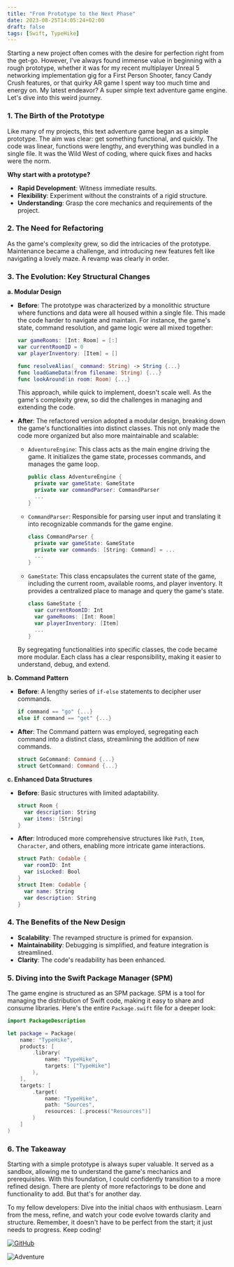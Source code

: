 ```yaml
---
title: "From Prototype to the Next Phase"
date: 2023-08-25T14:05:24+02:00
draft: false
tags: [Swift, TypeHike]
---
```

Starting a new project often comes with the desire for perfection right from the get-go. However, I've always found immense value in beginning with a rough prototype, whether it was for my recent multiplayer Unreal 5 networking implementation gig for a First Person Shooter, fancy Candy Crush features, or that quirky AR game I spent way too much time and energy on. My latest endeavor? A super simple text adventure game engine. Let's dive into this weird journey.

### **1. The Birth of the Prototype**

Like many of my projects, this text adventure game began as a simple prototype. The aim was clear: get something functional, and quickly. The code was linear, functions were lengthy, and everything was bundled in a single file. It was the Wild West of coding, where quick fixes and hacks were the norm.

**Why start with a prototype?**
- **Rapid Development**: Witness immediate results.
- **Flexibility**: Experiment without the constraints of a rigid structure.
- **Understanding**: Grasp the core mechanics and requirements of the project.

### **2. The Need for Refactoring**

As the game's complexity grew, so did the intricacies of the prototype. Maintenance became a challenge, and introducing new features felt like navigating a lovely maze. A revamp was clearly in order.

### **3. The Evolution: Key Structural Changes**

**a. Modular Design**

- **Before**: The prototype was characterized by a monolithic structure where functions and data were all housed within a single file. This made the code harder to navigate and maintain. For instance, the game's state, command resolution, and game logic were all mixed together:

  ```swift
  var gameRooms: [Int: Room] = [:]
  var currentRoomID = 0
  var playerInventory: [Item] = []

  func resolveAlias(_ command: String) -> String {...}
  func loadGameData(from filename: String) {...}
  func lookAround(in room: Room) {...}
  ```

  This approach, while quick to implement, doesn't scale well. As the game's complexity grew, so did the challenges in managing and extending the code.

- **After**: The refactored version adopted a modular design, breaking down the game's functionalities into distinct classes. This not only made the code more organized but also more maintainable and scalable:

  - `AdventureEngine`: This class acts as the main engine driving the game. It initializes the game state, processes commands, and manages the game loop.
    ```swift
    public class AdventureEngine {
      private var gameState: GameState
      private var commandParser: CommandParser
      ...
    }
    ```

  - `CommandParser`: Responsible for parsing user input and translating it into recognizable commands for the game engine.
    ```swift
    class CommandParser {
      private var gameState: GameState
      private var commands: [String: Command] = ...
      ...
    }
    ```

  - `GameState`: This class encapsulates the current state of the game, including the current room, available rooms, and player inventory. It provides a centralized place to manage and query the game's state.
    ```swift
    class GameState {
      var currentRoomID: Int
      var gameRooms: [Int: Room]
      var playerInventory: [Item]
      ...
    }
    ```

  By segregating functionalities into specific classes, the code became more modular. Each class has a clear responsibility, making it easier to understand, debug, and extend.

**b. Command Pattern**
- **Before**: A lengthy series of `if-else` statements to decipher user commands.
  ```swift
  if command == "go" {...}
  else if command == "get" {...}
  ```
- **After**: The Command pattern was employed, segregating each command into a distinct class, streamlining the addition of new commands.
  ```swift
  struct GoCommand: Command {...}
  struct GetCommand: Command {...}
  ```

**c. Enhanced Data Structures**
- **Before**: Basic structures with limited adaptability.
  ```swift
  struct Room {
    var description: String
    var items: [String]
  }
  ```
- **After**: Introduced more comprehensive structures like `Path`, `Item`, `Character`, and others, enabling more intricate game interactions.
  ```swift
  struct Path: Codable {
    var roomID: Int
    var isLocked: Bool
  }
  struct Item: Codable {
    var name: String
    var description: String
  }
  ```

### **4. The Benefits of the New Design**

- **Scalability**: The revamped structure is primed for expansion.
- **Maintainability**: Debugging is simplified, and feature integration is streamlined.
- **Clarity**: The code's readability has been enhanced.

### **5. Diving into the Swift Package Manager (SPM)**

The game engine is structured as an SPM package. SPM is a tool for managing the distribution of Swift code, making it easy to share and consume libraries. Here's the entire `Package.swift` file for a deeper look:

```swift
import PackageDescription

let package = Package(
    name: "TypeHike",
    products: [
        .library(
            name: "TypeHike",
            targets: ["TypeHike"]
        ),
    ],
    targets: [
        .target(
            name: "TypeHike",
            path: "Sources",
            resources: [.process("Resources")]
        )
    ]
)
```

### **6. The Takeaway**

Starting with a simple prototype is always super valuable. It served as a sandbox, allowing me to understand the game's mechanics and prerequisites. With this foundation, I could confidently transition to a more refined design. There are plenty of more refactorings to be done and functionality to add. But that's for another day. 

To my fellow developers: Dive into the initial chaos with enthusiasm. Learn from the mess, refine, and watch your code evolve towards clarity and structure. Remember, it doesn't have to be perfect from the start; it just needs to progress. Keep coding!

[![GitHub](https://img.shields.io/badge/GitHub-View%20on%20GitHub-blue)](https://github.com/deurell/TypeHike)

![Adventure](/dungeon.png)